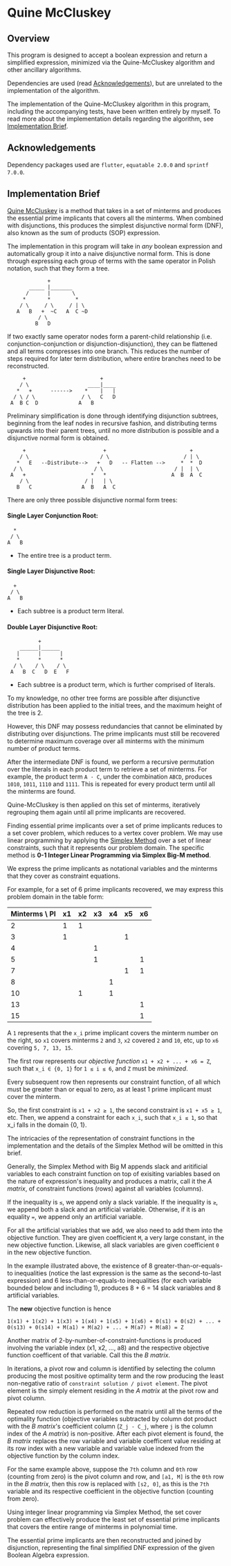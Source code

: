# Quine McCluskey

## Overview
This program is designed to accept a boolean expression and return a simplified expression, minimized via the Quine-McCluskey algorithm and other ancillary algorithms.

Dependencies are used (read [Acknowledgements](#acknowledgements)), but are unrelated to the implementation of the algorithm. 

The implementation of the Quine-McCluskey algorithm in this program, including the accompanying tests, have been written entirely by myself. To read more about the implementation details regarding the algorithm, see [Implementation Brief](#implementation-brief).

## Acknowledgements
Dependency packages used are `flutter`, `equatable 2.0.0` and `sprintf 7.0.0`.

## Implementation Brief

[Quine McCluskey](https://en.wikipedia.org/wiki/Quine%E2%80%93McCluskey_algorithm) is a method that takes in a set of minterms and produces the essential prime implicants that covers all the minterms. When combined with disjunctions, this produces the simplest disjunctive normal form (DNF), also known as the sum of products (SOP) expression.

The implementation in this program will take in _any_ boolean expression and automatically group it into a naive disjunctive normal form. This is done through expressing each group of terms with the same operator in Polish notation, such that they form a tree.
```
             + 
       _____ |_______  
      /      |       \
     *       *        *
    / \     / \     / | \
   A   B   +  ~C   A  C ~D
          / \
         B   D
```    
If two exactly same operator nodes form a parent-child relationship (i.e. conjunction-conjunction or disjunction-disjunction), they can be flattened and all terms compresses into one branch. This reduces the number of steps required for later term distribution, where entire branches need to be reconstructed. 

```
     +                        +
    / \                   ____|____
   *   +      ------>    *    |   |
  / \ / \               / \   C   D
 A  B C  D             A   B
``` 
 
Preliminary simplification is done through identifying disjunction subtrees, beginning from the leaf nodes in recursive fashion, and distributing terms upwards into their parent trees, until no more distribution is possible and a disjunctive normal form is obtained.

```
     +                         +                           +  
    / \                       / \                        / | \
   *   E   --Distribute-->   +   D   -- Flatten -->     *  *  D
  / \                       / \                       / |  | \
 A   +                     *   *                     A  B  A  C
    / \                  / |   | \
   B   C                A  B   A  C
```

There are only three possible disjunctive normal form trees:

#### Single Layer Conjunction Root:
```
  *
 / \
A   B 
```
- The entire tree is a product term.

#### Single Layer Disjunctive Root:
```
  +
 / \
A   B 
```
- Each subtree is a product term literal.

#### Double Layer Disjunctive Root:
```
          +
    ______|______
   |      |      |
   *      *      *
  / \    / \    / \
 A   B  C   D  E   F
 ```
 - Each subtree is a product term, which is further comprised of literals.
 
To my knowledge, no other tree forms are possible after disjunctive distribution has been applied to the initial trees, and the maximum height of the tree is 2.

However, this DNF may possess redundancies that cannot be eliminated by distributing over disjunctions. The prime implicants must still be recovered to determine maximum coverage over all minterms with the minimum number of product terms.

After the intermediate DNF is found, we perform a recursive permutation over the literals in each product term to retrieve a set of minterms. For example, the product term `A · C`, under the combination `ABCD`, produces `1010`, `1011`, `1110` and `1111`. This is repeated for every product term until all the minterms are found.

Quine-McCluskey is then applied on this set of minterms, iteratively regrouping them again until all prime implicants are recovered.

Finding essential prime implicants over a set of prime implicants reduces to a set cover problem, which reduces to a vertex cover problem. We may use linear programming by applying the [Simplex Method](https://en.wikipedia.org/wiki/Simplex_algorithm) over a set of linear constraints, such that it represents our problem domain. The specific method is **0-1 Integer Linear Programming via Simplex Big-M method**.

We express the prime implicants as notational variables and the minterms that they cover as constraint equations.

For example, for a set of 6 prime implicants recovered, we may express this problem domain in the table form:

| Minterms \ PI |  x1 | x2 | x3 | x4 | x5 | x6 |
|---------------|-----|----|----|----|----|--- |
|      2        |  1  |  1 |    |    |    |    |
|      3        |  1  |    |    |    | 1  |    |
|      4        |     |    |  1 |    |    |    |
|      5        |     |    |  1 |    |    |  1 |
|      7        |     |    |    |    | 1  |  1 |
|      8        |     |    |    | 1  |    |    |
|     10        |     |  1 |    | 1  |    |    |
|     13        |     |    |    |    |    |  1 |
|     15        |     |    |    |    |    |  1 |

A `1` represents that the `x_i` prime implicant covers the minterm number on the right, so `x1` covers minterms `2` and `3`, `x2` covered `2` and `10`, etc, up to `x6` covering `5, 7, 13, 15`.

The first row represents our _objective function_ `x1 + x2 + ... + x6 = Z`, such that `x_i ∈ {0, 1}` for `1 ≤ i ≤ 6`, and `Z` must be _minimized_.

Every subsequent row then represents our constraint function, of all which must be greater than or equal to zero, as at least 1 prime implicant must cover the minterm.

So, the first constraint is `x1 + x2 ≥ 1`, the second constraint is `x1 + x5 ≥ 1`, etc. Then, we append a constraint for each `x_i`, such that `x_i ≤ 1`, so that x_i falls in the domain {0, 1}.

The intricacies of the representation of constraint functions in the implementation and the details of the Simplex Method will be omitted in this brief. 

Generally, the Simplex Method with Big M appends slack and aritificial variables to each constraint function on top of exisiting variables based on the nature of expression's inequality and produces a matrix, call it the _A matrix_, of constraint functions (rows) against all variables (columns). 

If the inequality is `≤`, we append only a slack variable. If the inequality is `≥`, we append both a slack and an artificial variable. Otherwise, if it is an equality `=`, we append only an artificial variable.

For all the artificial variables that we add, we also need to add them into the objective function. They are given coefficient `M`, a very large constant, in the new objective function. Likewise, all slack variables are given coefficient `0` in the new objective function.

In the example illustrated above, the existence of 8 greater-than-or-equals-to inequalities (notice the last expression is the same as the second-to-last expression) and 6 less-than-or-equals-to inequalities (for each variable bounded below and including 1), produces 8 + 6 = 14 slack variables and 8 artificial variables.

The **new** objective function is hence 
```
1(x1) + 1(x2) + 1(x3) + 1(x4) + 1(x5) + 1(x6) + 0(s1) + 0(s2) + ... + 0(s13) + 0(s14) + M(a1) + M(a2) + ... + M(a7) + M(a8) = Z
```

Another matrix of 2-by-number-of-constraint-functions is produced involving the variable index (x1, x2, ..., a8) and the respective objective function coefficent of that variable. Call this the _B matrix_.

In iterations, a pivot row and column is identified by selecting the column producing the most positive optimality term and the row producing the least non-negative ratio of `constraint solution / pivot element`. The pivot element is the simply element residing in the _A matrix_ at the pivot row and pivot column.

Repeated row reduction is performed on the matrix until all the terms of the optimality function (objective variables subtracted by column dot product with the _B matrix_'s coefficient column (`Z_j - C_j`, where `j` is the column index of the _A matrix_) is non-positive. After each pivot element is found, the _B matrix_ replaces the row variable and variable coefficent value residing at its row index with a new variable and variable value indexed from the objective function by the column index.

For the same example above, suppose the `7th` column and `0th` row (counting from zero) is the pivot column and row, and `[a1, M]` is the `0th` row in the _B matrix_, then this row is replaced with `[s2, 0]`, as this is the `7th` variable and its respective coefficient in the objective function (counting from zero).

Using integer linear programming via Simplex Method, the set cover problem can effectively produce the least set of essential prime implicants that covers the entire range of minterms in polynomial time.

The essential prime implicants are then reconstructed and joined by disjunction, representing the final simplified DNF expression of the given Boolean Algebra expression.

